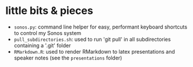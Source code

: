 # little bits & pieces

- `sonos.py`: command line helper for easy, performant keyboard shortcuts to control my Sonos system
- `pull_subdirectories.sh`: used to run 'git pull' in all subdirectories containing a '.git' folder
- `RMarkdown.R`: used to render RMarkdown to latex presentations and speaker notes (see the `presentations` folder)
